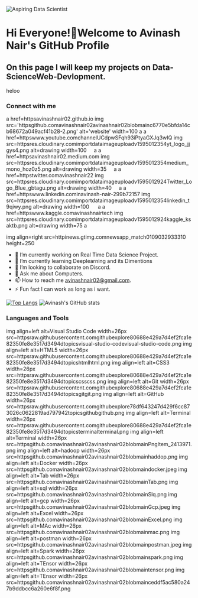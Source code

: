 


![Aspiring Data Scientist ](httpsmedia-exp1.licdn.comdmsimageC4D16AQFg6OL56NIVUgprofile-displaybackgroundimage-shrink_350_140001599970659833e=1625097600&v=beta&t=Luf4SHmDO3NPdTCRRZCe5iHd81DbCd26OSDzt4GwuvA)

# Hi Everyone!👋Welcome to Avinash Nair's GitHub Profile


## On this page I will keep my projects on Data-ScienceWeb-Devlopment.








heloo






### Connect with me
a href=httpsavinashnair02.github.io
 img src='httpsgithub.comavinashnair02avinashnair02blobmainc6770e5bfda14cb68672a049acf41b28-2.png' alt='website'  width=100
a 
a href=httpswww.youtube.comchannelUCdpwSFqh93iPtyaGXJq3wIQ
 img src=httpsres.cloudinary.comimportdataimageuploadv1595012354yt_logo_jjgys4.png alt=drawing width=100&nbsp;&nbsp;&nbsp;&nbsp;
a 
 a href=httpsavinashnair02.medium.com
  img src=httpsres.cloudinary.comimportdataimageuploadv1595012354medium_mono_hoz0z5.png alt=drawing width=35&nbsp;&nbsp;&nbsp;&nbsp;
a 
  a href=httpstwitter.comavinashnair22
   img src=httpsres.cloudinary.comimportdataimageuploadv1595012924Twitter_Logo_Blue_gbtagu.png alt=drawing width=40&nbsp;&nbsp;&nbsp;&nbsp;
 a 
   a href=httpswww.linkedin.cominavinash-nair-299b72157
    img src=httpsres.cloudinary.comimportdataimageuploadv1595012354linkedin_t9qiwy.png alt=drawing width=100 &nbsp;&nbsp;&nbsp;&nbsp;
 a 
    a href=httpswww.kaggle.comavinashnairtech
     img src=httpsres.cloudinary.comimportdataimageuploadv1595012924kaggle_ksaktb.png alt=drawing width=75
 a 

  
 img align=right src=httpinews.gtimg.comnewsapp_match0109032933310 height=250

- 🔭 I’m currently working on Real Time Data Science Project.
- 🌱 I’m currently learning Deeplearning and its Dimentions
- 👯 I’m looking to collaborate on Discord.
- 💬 Ask me about Computers.
- 📫 How to reach me avinashnair02@gmail.com.
- ⚡ Fun fact I can work as long as i want.



[![Top Langs](httpsgithub-readme-stats.vercel.appapitop-langsusername=avinashnair02&layout=compact)](httpsgithub.comanuraghazragithub-readme-stats)
![Avinash's GitHub stats](httpsgithub-readme-stats.vercel.appapiusername=avinashnair02&show_icons=true)


### Languages and Tools

img align=left alt=Visual Studio Code width=26px src=httpsraw.githubusercontent.comgithubexplore80688e429a7d4ef2fca1e82350fe8e3517d3494dtopicsvisual-studio-codevisual-studio-code.png 
img align=left alt=HTML5 width=26px src=httpsraw.githubusercontent.comgithubexplore80688e429a7d4ef2fca1e82350fe8e3517d3494dtopicshtmlhtml.png 
img align=left alt=CSS3 width=26px src=httpsraw.githubusercontent.comgithubexplore80688e429a7d4ef2fca1e82350fe8e3517d3494dtopicscsscss.png 
img align=left alt=Git width=26px src=httpsraw.githubusercontent.comgithubexplore80688e429a7d4ef2fca1e82350fe8e3517d3494dtopicsgitgit.png 
img align=left alt=GitHub width=26px src=httpsraw.githubusercontent.comgithubexplore78df643247d429f6cc873026c0622819ad797942topicsgithubgithub.png 
img align=left alt=Terminal width=26px src=httpsraw.githubusercontent.comgithubexplore80688e429a7d4ef2fca1e82350fe8e3517d3494dtopicsterminalterminal.png 
img align=left alt=Terminal width=26px src=httpsgithub.comavinashnair02avinashnair02blobmainPngItem_2413971.png 
img align=left alt=hadoop width=26px src=httpsgithub.comavinashnair02avinashnair02blobmainhaddop.png 
img align=left alt=Docker width=26px src=httpsgithub.comavinashnair02avinashnair02blobmaindocker.jpeg 
img align=left alt=Tab width=26px src=httpsgithub.comavinashnair02avinashnair02blobmainTab.png 
img align=left alt=sql width=26px src=httpsgithub.comavinashnair02avinashnair02blobmainSlq.png 
img align=left alt=gcp width=26px src=httpsgithub.comavinashnair02avinashnair02blobmainGcp.jpeg 
img align=left alt=Excel width=26px src=httpsgithub.comavinashnair02avinashnair02blobmainExcel.png 
img align=left alt=MAc width=26px src=httpsgithub.comavinashnair02avinashnair02blobmainmac.png 
img align=left alt=postman width=26px src=httpsgithub.comavinashnair02avinashnair02blobmainpostman.jpeg 
img align=left alt=Spark width=26px src=httpsgithub.comavinashnair02avinashnair02blobmainspark.png 
img align=left alt=TEnsor width=26px src=httpsgithub.comavinashnair02avinashnair02blobmaintensor.png 
img align=left alt=TEnsor width=26px src=httpsgithub.comavinashnair02avinashnair02blobmainceddf5ac580a247b9ddbcc6a260e6f8f.png 







